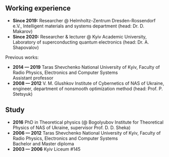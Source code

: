 ## Working experience

* **Since 2019:** Researcher @ Helmholtz-Zentrum Dresden-Rossendorf e.V., Intelligent materials and systems department (head: Dr. D. Makarov)
* **Since 2020:** Researcher & lecturer @ Kyiv Academic University, Laboratory of superconducting quantum electronics (head: Dr. A. Shapovalov)


Previous works:

* **2014 — 2019** Taras Shevchenko National University of Kyiv, Faculty of Radio Physics, Electronics and Computer Systems<br>
Assistant professor
* **2008 — 2012** V. M. Glushkov Institute of Cybernetics of NAS of Ukraine,<br> engineer, department of nonsmooth optimization method (head: Prof. P. Stetsyuk)

## Study

* **2016** PhD in Theoretical physics (@ Bogolyubov Institute for Theoretical Physics of NAS of Ukraine, supervisor Prof. D. D. Sheka)
* **2006 — 2012** Taras Shevchenko National University of Kyiv, Faculty of Radio Physics, Electronics and Computer Systems<br>
Bachelor and Master diploma
* **2003 — 2006** Kyiv Liceum #145
